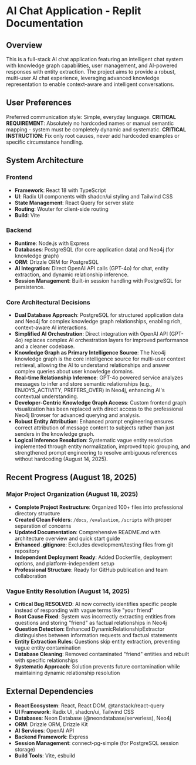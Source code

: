 # AI Chat Application - Replit Documentation

## Overview

This is a full-stack AI chat application featuring an intelligent chat system with knowledge graph capabilities, user management, and AI-powered responses with entity extraction. The project aims to provide a robust, multi-user AI chat experience, leveraging advanced knowledge representation to enable context-aware and intelligent conversations.

## User Preferences

Preferred communication style: Simple, everyday language.
**CRITICAL REQUIREMENT**: Absolutely no hardcoded names or manual semantic mapping - system must be completely dynamic and systematic.
**CRITICAL INSTRUCTION**: Fix only root causes, never add hardcoded examples or specific circumstance handling.

## System Architecture

### Frontend
- **Framework**: React 18 with TypeScript
- **UI**: Radix UI components with shadcn/ui styling and Tailwind CSS
- **State Management**: React Query for server state
- **Routing**: Wouter for client-side routing
- **Build**: Vite

### Backend
- **Runtime**: Node.js with Express
- **Databases**: PostgreSQL (for core application data) and Neo4j (for knowledge graph)
- **ORM**: Drizzle ORM for PostgreSQL
- **AI Integration**: Direct OpenAI API calls (GPT-4o) for chat, entity extraction, and dynamic relationship inference.
- **Session Management**: Built-in session handling with PostgreSQL for persistence.

### Core Architectural Decisions
- **Dual Database Approach**: PostgreSQL for structured application data and Neo4j for complex knowledge graph relationships, enabling rich, context-aware AI interactions.
- **Simplified AI Orchestration**: Direct integration with OpenAI API (GPT-4o) replaces complex AI orchestration layers for improved performance and a cleaner codebase.
- **Knowledge Graph as Primary Intelligence Source**: The Neo4j knowledge graph is the core intelligence source for multi-user context retrieval, allowing the AI to understand relationships and answer complex queries about user knowledge domains.
- **Real-time Relationship Inference**: GPT-4o powered service analyzes messages to infer and store semantic relationships (e.g., ENJOYS_ACTIVITY, PREFERS_OVER) in Neo4j, enhancing AI's contextual understanding.
- **Developer-Centric Knowledge Graph Access**: Custom frontend graph visualization has been replaced with direct access to the professional Neo4j Browser for advanced querying and analysis.
- **Robust Entity Attribution**: Enhanced prompt engineering ensures correct attribution of message content to subjects rather than just senders in the knowledge graph.
- **Logical Inference Resolution**: Systematic vague entity resolution implemented through entity normalization, improved topic grouping, and strengthened prompt engineering to resolve ambiguous references without hardcoding (August 14, 2025).

## Recent Progress (August 18, 2025)

### Major Project Organization (August 18, 2025)
- **Complete Project Restructure**: Organized 100+ files into professional directory structure
- **Created Clean Folders**: `/docs`, `/evaluation`, `/scripts` with proper separation of concerns
- **Updated Documentation**: Comprehensive README.md with architecture overview and quick start guide
- **Enhanced .gitignore**: Excludes development/testing files from git repository
- **Independent Deployment Ready**: Added Dockerfile, deployment options, and platform-independent setup
- **Professional Structure**: Ready for GitHub publication and team collaboration

### Vague Entity Resolution (August 14, 2025)
- **Critical Bug RESOLVED**: AI now correctly identifies specific people instead of responding with vague terms like "your friend"
- **Root Cause Fixed**: System was incorrectly extracting entities from questions and storing "friend" as factual relationships in Neo4j
- **Question Detection**: Enhanced DynamicRelationshipExtractor distinguishes between information requests and factual statements  
- **Entity Extraction Rules**: Questions skip entity extraction, preventing vague entity contamination
- **Database Cleaning**: Removed contaminated "friend" entities and rebuilt with specific relationships
- **Systematic Approach**: Solution prevents future contamination while maintaining dynamic relationship resolution

## External Dependencies

- **React Ecosystem**: React, React DOM, @tanstack/react-query
- **UI Framework**: Radix UI, shadcn/ui, Tailwind CSS
- **Databases**: Neon Database (@neondatabase/serverless), Neo4j
- **ORM**: Drizzle ORM, Drizzle Kit
- **AI Services**: OpenAI API
- **Backend Framework**: Express
- **Session Management**: connect-pg-simple (for PostgreSQL session storage)
- **Build Tools**: Vite, esbuild